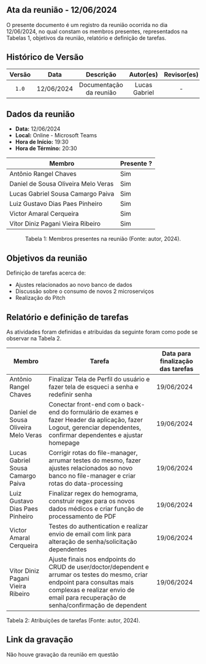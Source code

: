 ## Ata da reunião - 12/06/2024

O presente documento é um registro da reunião ocorrida no dia 12/06/2024, no qual constam os membros presentes,
representados na Tabelas 1, objetivos da reunião, relatório e definição de tarefas.</p>

## Histórico de Versão

| Versão |    Data    |        Descrição        |   Autor(es)   | Revisor(es) |
| :----: | :--------: | :---------------------: | :-----------: | :---------: |
| `1.0`  | 12/06/2024 | Documentação da reunião | Lucas Gabriel |      -      |

## Dados da reunião

- **Data:** 12/06/2024
- **Local:** Online - Microsoft Teams
- **Hora de Início:** 19:30
- **Hora de Término:** 20:30

| Membro                              | Presente ? |
| ----------------------------------- | ---------- |
| Antônio Rangel Chaves               | Sim        |
| Daniel de Sousa Oliveira Melo Veras | Sim        |
| Lucas Gabriel Sousa Camargo Paiva   | Sim        |
| Luiz Gustavo Dias Paes Pinheiro     | Sim        |
| Victor Amaral Cerqueira             | Sim        |
| Vítor Diniz Pagani Vieira Ribeiro   | Sim        |

<div style="text-align: center">
<p> Tabela 1: Membros presentes na reunião (Fonte: autor, 2024). </p>
</div>

## Objetivos da reunião

Definição de tarefas acerca de:
- Ajustes relacionados ao novo banco de dados
- Discussão sobre o consumo de novos 2 microserviços
- Realização do Pitch

## Relatório e definição de tarefas

As atividades foram definidas e atribuidas da seguinte foram como pode se observar na Tabela 2.

| Membro                              | Tarefa                                                                                                                                                                                                               | Data para finalização das tarefas |
| ----------------------------------- | -------------------------------------------------------------------------------------------------------------------------------------------------------------------------------------------------------------------- | --------------------------------- |
| Antônio Rangel Chaves               | Finalizar Tela de Perfil do usuário e fazer tela de esqueci a senha e redefinir senha                                                                                                                                | 19/06/2024                        |
| Daniel de Sousa Oliveira Melo Veras | Conectar front-end com o back-end do formulário de exames e fazer Header da aplicação, fazer Logout, gerenciar dependentes, confirmar dependentes e ajustar homepage                                                 | 19/06/2024                        |
| Lucas Gabriel Sousa Camargo Paiva   | Corrigir rotas do file-manager, arrumar testes do mesmo, fazer ajustes relacionados ao novo banco no file-manager e criar rotas do data-processing                                                                   | 19/06/2024                        |
| Luiz Gustavo Dias Paes Pinheiro     | Finalizar regex do hemograma, construir regex para os novos dados médicos e criar função de processamento de PDF                                                                                                     | 19/06/2024                        |
| Victor Amaral Cerqueira             | Testes do authentication e realizar envio de email com link para alteração de senha/solicitação dependentes                                                                                                          | 19/06/2024                        |
| Vítor Diniz Pagani Vieira Ribeiro   | Ajuste finais nos endpoints do CRUD de user/doctor/dependent e arrumar os testes do mesmo, criar endpoint para consultas mais complexas e realizar envio de email para recuperação de senha/confirmação de dependent | 19/06/2024                        |
<p> Tabela 2: Atribuições de tarefas (Fonte: autor, 2024). </p>
</div>

## Link da gravação

Não houve gravação da reunião em questão